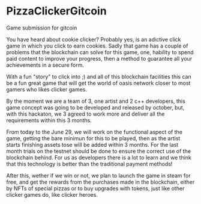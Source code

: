# PizzaClickerGitcoin
Game submission for gitcoin

You have heard about cookie clicker? Probably yes, is an adictive click game in which you click to earn cookies. Sadly that game has a couple of problems that the blockchain can solve for this game, one, hability to spend paid content to improve your progress, then a method to guarantee all your achievements in a secure form.

With a fun "story" to click into ;) and all of this blockchain facilities this can be a fun great game that will get the world of oasis network closer to most gamers who likes clicker games.

By the moment we are a team of 3, one artist and 2 c++ developers, this game concept was going to be developed and released by october, but, with this hackaton, we 3 agreed to work more and deliver all the requirements within this 3 months.

From today to the June 29, we will work on the functional aspect of the game, getting the bare minimun for this to be played, then as the artist starts finishing assets tose will be added within 3 months. For the last month trials on the testnet should be done to ensure the correct use of the blockchain behind. For us as developers there is a lot to learn and we think that this technology is better than the traditional payment methods!

After this, wether if we win or not, we plan to launch the game in steam for free, and get the rewards from the purchases made in the blockchain, either by NFTs of special pizzas or to buy upgrades with tokens, just like other clicker games do, like clicker heroes.
